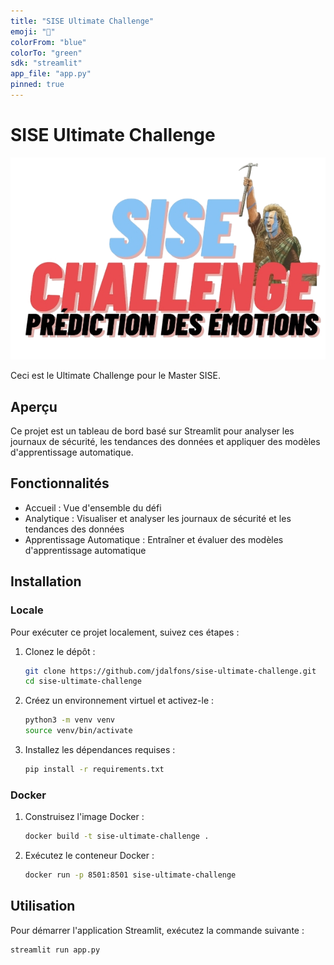 ```yaml
---
title: "SISE Ultimate Challenge"
emoji: "🎤"
colorFrom: "blue"
colorTo: "green"
sdk: "streamlit"
app_file: "app.py"
pinned: true
---
```
# SISE  Ultimate Challenge
![Logo du Ultimate Challenge SISE](img/logo_01.png)

Ceci est le Ultimate Challenge pour le Master SISE.

## Aperçu

Ce projet est un tableau de bord basé sur Streamlit pour analyser les journaux de sécurité, les tendances des données et appliquer des modèles d'apprentissage automatique.

## Fonctionnalités

- Accueil : Vue d'ensemble du défi
- Analytique : Visualiser et analyser les journaux de sécurité et les tendances des données
- Apprentissage Automatique : Entraîner et évaluer des modèles d'apprentissage automatique

## Installation

### Locale
Pour exécuter ce projet localement, suivez ces étapes :

1. Clonez le dépôt :
    ```sh
    git clone https://github.com/jdalfons/sise-ultimate-challenge.git
    cd sise-ultimate-challenge
    ```

2. Créez un environnement virtuel et activez-le :
    ```sh
    python3 -m venv venv
    source venv/bin/activate
    ```

3. Installez les dépendances requises :
    ```sh
    pip install -r requirements.txt
    ```

### Docker
1. Construisez l'image Docker :
    ```sh
    docker build -t sise-ultimate-challenge .
    ```

2. Exécutez le conteneur Docker :
    ```sh
    docker run -p 8501:8501 sise-ultimate-challenge
    ```
## Utilisation

Pour démarrer l'application Streamlit, exécutez la commande suivante :
```sh
streamlit run app.py
```